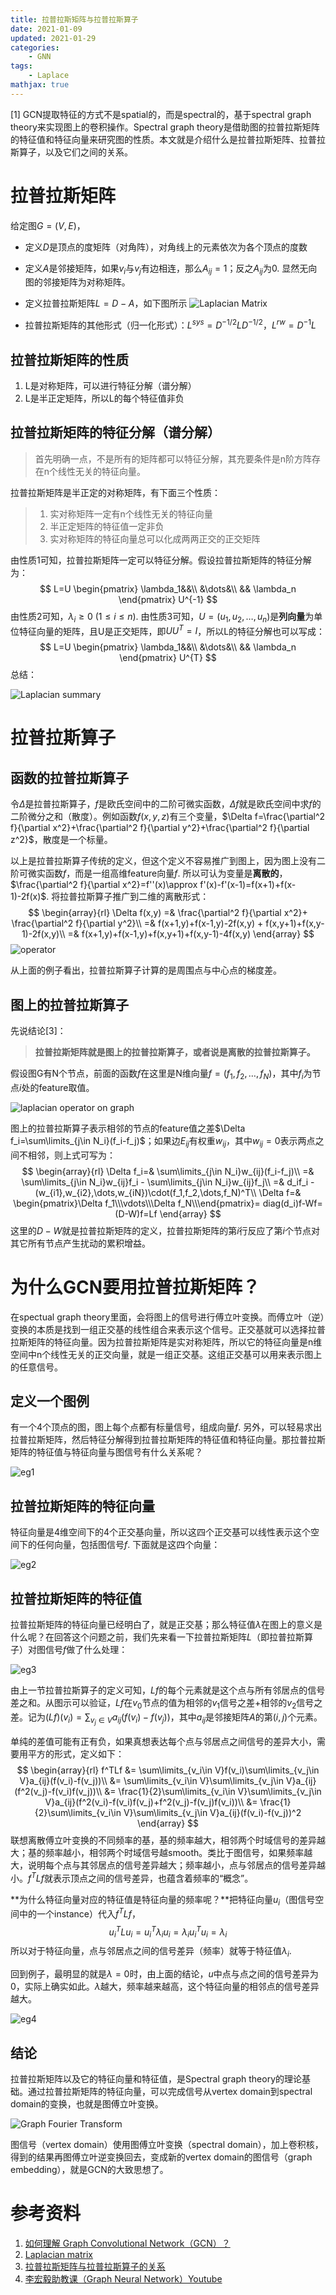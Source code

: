 ```yaml
---
title: 拉普拉斯矩阵与拉普拉斯算子
date: 2021-01-09
updated: 2021-01-29
categories:
    - GNN
tags:
    - Laplace
mathjax: true
---
```


[1] GCN提取特征的方式不是spatial的，而是spectral的，基于spectral graph theory来实现图上的卷积操作。Spectral graph theory是借助图的拉普拉斯矩阵的特征值和特征向量来研究图的性质。本文就是介绍什么是拉普拉斯矩阵、拉普拉斯算子，以及它们之间的关系。

# 拉普拉斯矩阵

给定图$G=(V,E)$，

- 定义$D$是顶点的度矩阵（对角阵），对角线上的元素依次为各个顶点的度数
- 定义$A$是邻接矩阵，如果$v_i$与$v_j$有边相连，那么$A_{ij}=1$；反之$A_{ij}$为0. 显然无向图的邻接矩阵为对称矩阵。
- 定义拉普拉斯矩阵$L=D-A$，如下图所示
![Laplacian Matrix](Laplace/Laplacian_matrix.png)

- 拉普拉斯矩阵的其他形式（归一化形式）：$L^{sys}=D^{-1/2}LD^{-1/2}$，$L^{rw}=D^{-1}L$

## 拉普拉斯矩阵的性质

1. L是对称矩阵，可以进行特征分解（谱分解）
2. L是半正定矩阵，所以L的每个特征值非负

## 拉普拉斯矩阵的特征分解（谱分解）

> 首先明确一点，不是所有的矩阵都可以特征分解，其充要条件是n阶方阵存在n个线性无关的特征向量。

拉普拉斯矩阵是半正定的对称矩阵，有下面三个性质：

> 1. 实对称矩阵一定有n个线性无关的特征向量
> 2. 半正定矩阵的特征值一定非负
> 3. 实对称矩阵的特征向量总可以化成两两正交的正交矩阵

由性质1可知，拉普拉斯矩阵一定可以特征分解。假设拉普拉斯矩阵的特征分解为：
$$
L=U
\begin{pmatrix}
\lambda_1&&\\
&\dots&\\
&& \lambda_n
\end{pmatrix}
U^{-1}
$$
由性质2可知，$\lambda_i\ge 0~(1\le i\le n)$. 由性质3可知，$U=(u_1,u_2,\dots,u_n)$是**列向量**为单位特征向量的矩阵，且U是正交矩阵，即$UU^T=I$，所以L的特征分解也可以写成：
$$
L=U
\begin{pmatrix}
\lambda_1&&\\
&\dots&\\
&& \lambda_n
\end{pmatrix}
U^{T}
$$
总结：

![Laplacian summary](Laplace/Laplacian_summary.png)

# 拉普拉斯算子

## 函数的拉普拉斯算子

令$\Delta$是拉普拉斯算子，$f$是欧氏空间中的二阶可微实函数，$\Delta f$就是欧氏空间中求$f$的二阶微分之和（散度）。例如函数$f(x,y,z)$有三个变量，$\Delta f=\frac{\partial^2 f}{\partial x^2}+\frac{\partial^2 f}{\partial y^2}+\frac{\partial^2 f}{\partial z^2}$，散度是一个标量。

以上是拉普拉斯算子传统的定义，但这个定义不容易推广到图上，因为图上没有二阶可微实函数$f$，而是一组高维feature向量$f$.  所以可认为变量是**离散的**，$\frac{\partial^2 f}{\partial x^2}=f''(x)\approx f'(x)-f'(x-1)=f(x+1)+f(x-1)-2f(x)$. 将拉普拉斯算子推广到二维的离散形式：
$$
\begin{array}{rl}
\Delta f(x,y) =& \frac{\partial^2 f}{\partial x^2}+ \frac{\partial^2 f}{\partial y^2}\\
=& f(x+1,y)+f(x-1,y)-2f(x,y) + f(x,y+1)+f(x,y-1)-2f(x,y)\\
=& f(x+1,y)+f(x-1,y)+f(x,y+1)+f(x,y-1)-4f(x,y)
\end{array}
$$
![operator](https://pic2.zhimg.com/80/v2-f1e7c13a78ec8123200a604f2a6bb23d_720w.jpg)

从上面的例子看出，拉普拉斯算子计算的是周围点与中心点的梯度差。

## 图上的拉普拉斯算子
先说结论[3]：
>**拉普拉斯矩阵就是图上的拉普拉斯算子，或者说是离散的拉普拉斯算子。**

假设图G有N个节点，前面的函数$f$在这里是N维向量$f=(f_1,f_2,\dots,f_N)$，其中$f_i$为节点$i$处的feature取值。

![laplacian operator on graph](https://pic3.zhimg.com/80/v2-6b498216b66bdc5a81d7876ca665fd32_720w.jpg)

图上的拉普拉斯算子表示相邻的节点的feature值之差$\Delta f_i=\sum\limits_{j\in N_i}(f_i-f_j)$；如果边$E_{ij}$有权重$w_{ij}$，其中$w_{ij}=0$表示两点之间不相邻，则上式可写为：
$$
\begin{array}{rl}
\Delta f_i=& \sum\limits_{j\in N_i}w_{ij}(f_i-f_j)\\
=& \sum\limits_{j\in N_i}w_{ij}f_i - \sum\limits_{j\in N_i}w_{ij}f_j\\
=& d_if_i - (w_{i1},w_{i2},\dots,w_{iN})\cdot(f_1,f_2,\dots,f_N)^T\\
\Delta f=&
\begin{pmatrix}\Delta f_1\\\vdots\\\Delta f_N\\\end{pmatrix}=
diag(d_i)f-Wf=(D-W)f=Lf
\end{array}
$$
这里的$D-W$就是拉普拉斯矩阵的定义，拉普拉斯矩阵的第$i$行反应了第$i$个节点对其它所有节点产生扰动的累积增益。

# 为什么GCN要用拉普拉斯矩阵？

在spectual graph theory里面，会将图上的信号进行傅立叶变换。而傅立叶（逆）变换的本质是找到一组正交基的线性组合来表示这个信号。正交基就可以选择拉普拉斯矩阵的特征向量。因为拉普拉斯矩阵是实对称矩阵，所以它的特征向量是n维空间中n个线性无关的正交向量，就是一组正交基。这组正交基可以用来表示图上的任意信号。

## 定义一个图例

有一个4个顶点的图，图上每个点都有标量信号，组成向量$f$. 另外，可以轻易求出拉普拉斯矩阵，然后特征分解得到拉普拉斯矩阵的特征值和特征向量。那拉普拉斯矩阵的特征值与特征向量与图信号有什么关系呢？

![eg1](Laplace/eg1.png)

## 拉普拉斯矩阵的特征向量

特征向量是4维空间下的4个正交基向量，所以这四个正交基可以线性表示这个空间下的任何向量，包括图信号$f$. 下面就是这四个向量：

![eg2](Laplace/eg2.png)

## 拉普拉斯矩阵的特征值

拉普拉斯矩阵的特征向量已经明白了，就是正交基；那么特征值$\lambda$在图上的意义是什么呢？在回答这个问题之前，我们先来看一下拉普拉斯矩阵$L$（即拉普拉斯算子）对图信号$f$做了什么处理：

![eg3](Laplace/eg3.png)

由上一节拉普拉斯算子的定义可知，$Lf$的每个元素就是这个点与所有邻居点的信号差之和。从图示可以验证，$Lf$在$v_0$节点的值为相邻的$v_1$信号之差+相邻的$v_2$信号之差。记为$(Lf)(v_i)=\sum_{v_j\in V}a_{ij}(f(v_i)-f(v_j))$，其中$a_{ij}$是邻接矩阵$A$的第$(i,j)$个元素。

单纯的差值可能有正有负，如果真想表达每个点与邻居点之间信号的差异大小，需要用平方的形式，定义如下：
$$
\begin{array}{rl}
f^TLf &= \sum\limits_{v_i\in V}f(v_i)\sum\limits_{v_j\in V}a_{ij}(f(v_i)-f(v_j))\\
&= \sum\limits_{v_i\in V}\sum\limits_{v_j\in V}a_{ij}(f^2(v_j)-f(v_i)f(v_j))\\
&= \frac{1}{2}\sum\limits_{v_i\in V}\sum\limits_{v_j\in V}a_{ij}(f^2(v_i)-f(v_i)f(v_j)+f^2(v_j)-f(v_j)f(v_i))\\
&= \frac{1}{2}\sum\limits_{v_i\in V}\sum\limits_{v_j\in V}a_{ij}(f(v_i)-f(v_j))^2
\end{array}
$$
联想离散傅立叶变换的不同频率的基，基的频率越大，相邻两个时域信号的差异越大；基的频率越小，相邻两个时域信号越smooth。类比于图信号，如果频率越大，说明每个点与其邻居点的信号差异越大；频率越小，点与邻居点的信号差异越小。$f^TLf$就表示顶点之间的信号差异，也蕴含着频率的“概念”。

**为什么特征向量对应的特征值是特征向量的频率呢？**把特征向量$u_i$（图信号空间中的一个instance）代入$f^TLf$，
$$
u_i^TLu_i=u_i^T\lambda_iu_i=\lambda_iu_i^Tu_i=\lambda_i
$$
所以对于特征向量，点与邻居点之间的信号差异（频率）就等于特征值$\lambda_i$. 

回到例子，最明显的就是$\lambda=0$时，由上面的结论，$u$中点与点之间的信号差异为0，实际上确实如此。$\lambda$越大，频率越来越高，这个特征向量的相邻点的信号差异越大。

![eg4](Laplace/eg4.png)

## 结论

拉普拉斯矩阵以及它的特征向量和特征值，是Spectral graph theory的理论基础。通过拉普拉斯矩阵的特征向量，可以完成信号从vertex domain到spectral domain的变换，也就是图傅立叶变换。

![Graph Fourier Transform](Laplace/Graph_fourier_transform.png)

图信号（vertex domain）使用图傅立叶变换（spectral domain），加上卷积核，得到的结果再图傅立叶逆变换回去，变成新的vertex domain的图信号（graph embedding），就是GCN的大致思想了。

# 参考资料

1. [如何理解 Graph Convolutional Network（GCN）？](https://www.zhihu.com/question/54504471/answer/332657604)
2. [Laplacian matrix](https://en.wikipedia.org/wiki/Laplacian_matrix)
3. [拉普拉斯矩阵与拉普拉斯算子的关系](https://zhuanlan.zhihu.com/p/85287578)
4. [李宏毅助教课（Graph Neural Network）Youtube](https://www.youtube.com/watch?v=M9ht8vsVEw8&list=PLJV_el3uVTsM8QoIIe9JrSDjB0e1UkbEC&index=2)

